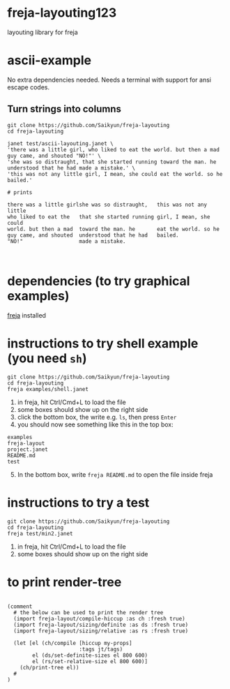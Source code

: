 # freja-layouting123
layouting library for freja

# ascii-example

No extra dependencies needed. Needs a terminal with support for ansi escape codes.

## Turn strings into columns

```
git clone https://github.com/Saikyun/freja-layouting
cd freja-layouting

janet test/ascii-layouting.janet \
'there was a little girl, who liked to eat the world. but then a mad guy came, and shouted "NO!"' \
'she was so distraught, that she started running toward the man. he understood that he had made a mistake.' \
'this was not any little girl, I mean, she could eat the world. so he bailed.'

# prints

there was a little girlshe was so distraught,   this was not any little
who liked to eat the   that she started running girl, I mean, she could
world. but then a mad  toward the man. he       eat the world. so he
guy came, and shouted  understood that he had   bailed.
"NO!"                  made a mistake.



```

# dependencies (to try graphical examples)

[freja](https://github.com/Saikyun/freja) installed



# instructions to try shell example (you need `sh`)


```
git clone https://github.com/Saikyun/freja-layouting
cd freja-layouting
freja examples/shell.janet
```

1. in freja, hit Ctrl/Cmd+L to load the file
2. some boxes should show up on the right side
3. click the bottom box, the write e.g. `ls`, then press `Enter`
4. you should now see something like this in the top box:
```
examples
freja-layout
project.janet
README.md
test
```
5. In the bottom box, write `freja README.md` to open the file inside freja



# instructions to try a test

```
git clone https://github.com/Saikyun/freja-layouting
cd freja-layouting
freja test/min2.janet
```

1. in freja, hit Ctrl/Cmd+L to load the file
2. some boxes should show up on the right side

# to print render-tree
```

(comment
  # the below can be used to print the render tree
  (import freja-layout/compile-hiccup :as ch :fresh true)
  (import freja-layout/sizing/definite :as ds :fresh true)
  (import freja-layout/sizing/relative :as rs :fresh true)

  (let [el (ch/compile [hiccup my-props]
                       :tags jt/tags)
        el (ds/set-definite-sizes el 800 600)
        el (rs/set-relative-size el 800 600)]
    (ch/print-tree el))
  #
)
```
